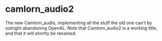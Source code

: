 camlorn_audio2
==============

The new Camlorn_audio, implementing all the stuff the old one can't by outright abandoning OpenAL.  Note that Camlorn_audio2 is a working title, and that it will shortly be renamed.
